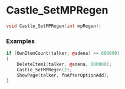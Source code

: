 # Castle_SetMPRegen

```cpp - C++
void Castle_SetMPRegen(int mpRegen);
```

### Examples
```cpp - C++
if (OwnItemCount(talker, @adena) >= 600000)
{
	DeleteItem1(talker, @adena, 600000);
	Castle_SetMPRegen(2);
	ShowPage(talker, fnAfterOptionAdd);
}
```
